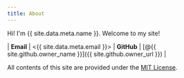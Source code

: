```yaml
---
title: About
---
```


Hi! I'm {{ site.data.meta.name }}. Welcome to my site!

| __Email__      | <{{ site.data.meta.email }}>
| __GitHub__     | [@{{ site.github.owner_name }}]({{ site.github.owner_url }})                                                       |

All contents of this site are provided under the [MIT License](LICENSE.txt).
